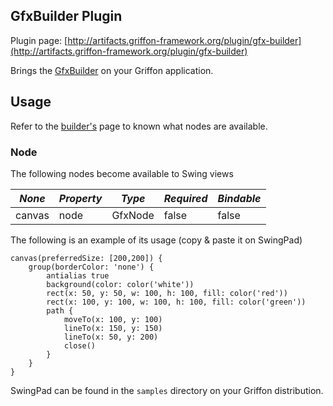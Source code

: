 
GfxBuilder Plugin
-----------------

Plugin page: [http://artifacts.griffon-framework.org/plugin/gfx-builder](http://artifacts.griffon-framework.org/plugin/gfx-builder)


Brings the [GfxBuilder][1] on your Griffon application.

Usage
-----
Refer to the [builder's][1] page to known what nodes are available.

### Node

The following nodes become available to Swing views

| *None* | *Property* | *Type*  | *Required* | *Bindable* |
| ------ | ---------- | ------- | ---------- | ---------- |
| canvas | node       | GfxNode | false      | false      |

The following is an example of its usage (copy & paste it on SwingPad)

    canvas(preferredSize: [200,200]) {
        group(borderColor: 'none') {
            antialias true
            background(color: color('white'))
            rect(x: 50, y: 50, w: 100, h: 100, fill: color('red'))
            rect(x: 100, y: 100, w: 100, h: 100, fill: color('green'))
            path {
                moveTo(x: 100, y: 100)
                lineTo(x: 150, y: 150)
                lineTo(x: 50, y: 200)
                close()
            }
        }
    }

SwingPad can be found in the `samples` directory on your Griffon distribution.


[1]: http://griffon.codehaus.org/GfxBuilder

